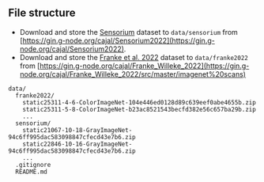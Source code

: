## File structure
- Download and store the [Sensorium](https://sensorium2022.net/home) dataset to `data/sensorium` from [https://gin.g-node.org/cajal/Sensorium2022](https://gin.g-node.org/cajal/Sensorium2022).
- Download and store the [Franke et al. 2022](https://www.nature.com/articles/s41586-022-05270-3) dataset to `data/franke2022` from [https://gin.g-node.org/cajal/Franke_Willeke_2022](https://gin.g-node.org/cajal/Franke_Willeke_2022/src/master/imagenet%20scans)
```
data/
  franke2022/
    static25311-4-6-ColorImageNet-104e446ed0128d89c639eef0abe4655b.zip
    static25311-5-8-ColorImageNet-b23ac8521543becfd382e56c657ba29b.zip
    ...
  sensorium/
    static21067-10-18-GrayImageNet-94c6ff995dac583098847cfecd43e7b6.zip
    static22846-10-16-GrayImageNet-94c6ff995dac583098847cfecd43e7b6.zip
    ...
  .gitignore
  README.md
```
